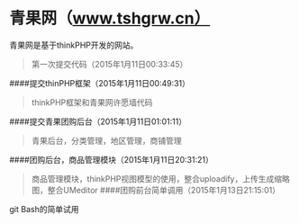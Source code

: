 # 青果网（www.tshgrw.cn）
青果网是基于thinkPHP开发的网站。

>第一次提交代码（2015年1月11日00:33:45）


####提交thinPHP框架（2015年1月11日00:49:31）
>thinkPHP框架和青果网许愿墙代码

####提交青果团购后台（2015年1月11日01:01:11）
>青果后台，分类管理，地区管理，商铺管理

####团购后台，商品管理模块（2015年1月11日20:31:21）
>商品管理模块，thinkPHP视图模型的使用，整合uploadify，上传生成缩略图，整合UMeditor
####团购前台简单调用（2015年1月13日21:15:01）

git Bash的简单试用

